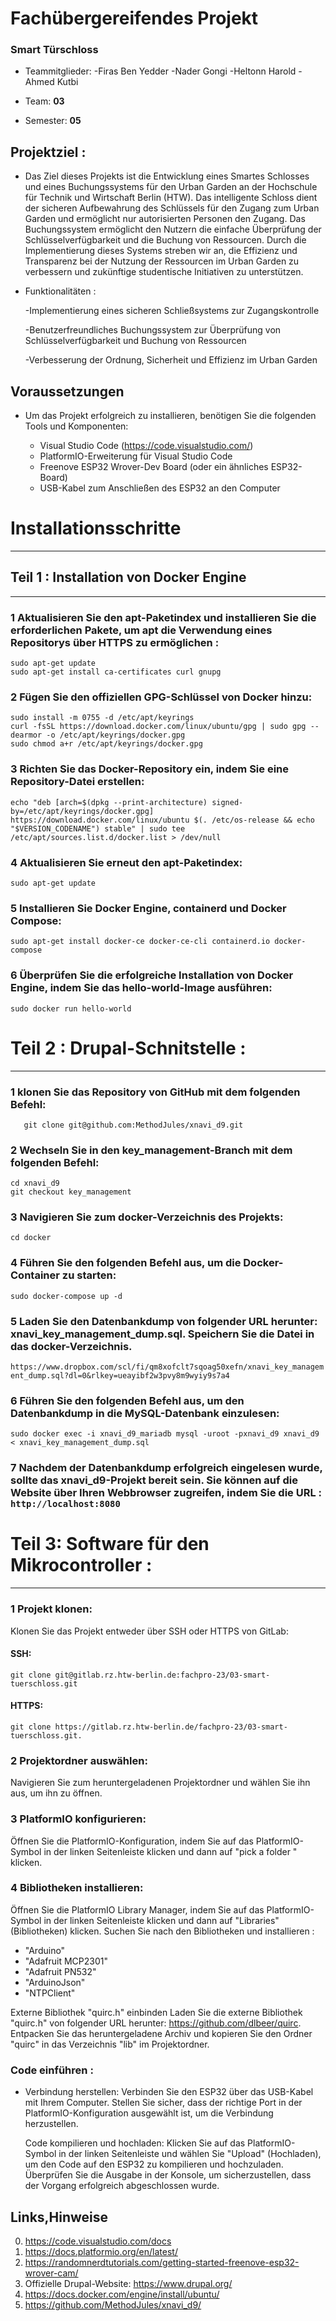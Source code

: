 # Fachübergereifendes Projekt
### Smart Türschloss

* Teammitglieder:
  -Firas Ben Yedder 
  -Nader Gongi
  -Heltonn Harold
  -Ahmed Kutbi 

* Team: **03**
* Semester: **05**

## Projektziel : 
* Das Ziel dieses Projekts ist die Entwicklung eines Smartes Schlosses und eines Buchungssystems für den Urban Garden an der Hochschule für Technik und Wirtschaft Berlin (HTW). Das intelligente Schloss dient der sicheren  Aufbewahrung des Schlüssels für den Zugang zum Urban Garden und ermöglicht nur autorisierten Personen den Zugang. Das Buchungssystem ermöglicht den Nutzern die einfache Überprüfung der Schlüsselverfügbarkeit und die Buchung von Ressourcen. Durch die Implementierung dieses Systems streben wir an, die Effizienz und Transparenz bei der Nutzung der Ressourcen im Urban Garden zu verbessern und zukünftige studentische Initiativen zu unterstützen.

* Funktionalitäten : 

  -Implementierung eines sicheren Schließsystems zur Zugangskontrolle
 
  -Benutzerfreundliches Buchungssystem zur Überprüfung von Schlüsselverfügbarkeit und Buchung von Ressourcen

  -Verbesserung der Ordnung, Sicherheit und Effizienz im Urban Garden


## Voraussetzungen
 
* Um das Projekt erfolgreich zu installieren, benötigen Sie die folgenden Tools und Komponenten:

  + Visual Studio Code (https://code.visualstudio.com/)
  + PlatformIO-Erweiterung für Visual Studio Code
  + Freenove ESP32 Wrover-Dev Board (oder ein ähnliches ESP32-Board)
  + USB-Kabel zum Anschließen des ESP32 an den Computer

# Installationsschritte 
-----------------------

## Teil 1  : Installation von Docker Engine 
--------------------------------------------

### 1 Aktualisieren Sie den apt-Paketindex und installieren Sie die erforderlichen Pakete, um apt die Verwendung eines Repositorys über HTTPS zu ermöglichen : 
```
sudo apt-get update
sudo apt-get install ca-certificates curl gnupg
``` 
### 2 Fügen Sie den offiziellen GPG-Schlüssel von Docker hinzu:
```
sudo install -m 0755 -d /etc/apt/keyrings
curl -fsSL https://download.docker.com/linux/ubuntu/gpg | sudo gpg --dearmor -o /etc/apt/keyrings/docker.gpg
sudo chmod a+r /etc/apt/keyrings/docker.gpg
``` 
### 3 Richten Sie das Docker-Repository ein, indem Sie eine Repository-Datei erstellen:
```
echo "deb [arch=$(dpkg --print-architecture) signed-by=/etc/apt/keyrings/docker.gpg] https://download.docker.com/linux/ubuntu $(. /etc/os-release && echo "$VERSION_CODENAME") stable" | sudo tee /etc/apt/sources.list.d/docker.list > /dev/null
```
### 4 Aktualisieren Sie erneut den apt-Paketindex:

```
sudo apt-get update 

```
### 5 Installieren Sie Docker Engine, containerd und Docker Compose: 
```
sudo apt-get install docker-ce docker-ce-cli containerd.io docker-compose
``` 
### 6 Überprüfen Sie die erfolgreiche Installation von Docker Engine, indem Sie das hello-world-Image ausführen:
```
sudo docker run hello-world

``` 


# Teil 2  : Drupal-Schnitstelle : 
---------------------------------

### 1 klonen Sie das Repository von GitHub mit dem folgenden Befehl:
```
   git clone git@github.com:MethodJules/xnavi_d9.git
```
### 2 Wechseln Sie in den key_management-Branch mit dem folgenden Befehl: 
```
cd xnavi_d9
git checkout key_management
```
### 3 Navigieren Sie zum docker-Verzeichnis des Projekts:
```
cd docker
``` 
### 4 Führen Sie den folgenden Befehl aus, um die Docker-Container zu starten: 
```
sudo docker-compose up -d

``` 
### 5 Laden Sie den Datenbankdump von folgender URL herunter: xnavi_key_management_dump.sql. Speichern Sie die Datei in das docker-Verzeichnis. 

`https://www.dropbox.com/scl/fi/qm8xofclt7sqoag50xefn/xnavi_key_management_dump.sql?dl=0&rlkey=ueayibf2w3pvy8m9wyiy9s7a4 `

### 6 Führen Sie den folgenden Befehl aus, um den Datenbankdump in die MySQL-Datenbank einzulesen: 
```
sudo docker exec -i xnavi_d9_mariadb mysql -uroot -pxnavi_d9 xnavi_d9 < xnavi_key_management_dump.sql
``` 
### 7 Nachdem der Datenbankdump erfolgreich eingelesen wurde, sollte das xnavi_d9-Projekt bereit sein. Sie können auf die Website über Ihren Webbrowser zugreifen, indem Sie die URL :```   http://localhost:8080  ```



# Teil 3: Software für den Mikrocontroller : 
--------------------------------------------

### 1 Projekt klonen: 

Klonen Sie das Projekt entweder über SSH oder HTTPS von GitLab:

#### SSH:
```
git clone git@gitlab.rz.htw-berlin.de:fachpro-23/03-smart-tuerschloss.git
```

#### HTTPS:
```
git clone https://gitlab.rz.htw-berlin.de/fachpro-23/03-smart-tuerschloss.git.

```
### 2 Projektordner auswählen:

 Navigieren Sie zum heruntergeladenen Projektordner und wählen Sie ihn aus, um ihn zu öffnen.

### 3 PlatformIO konfigurieren:

Öffnen Sie die PlatformIO-Konfiguration, indem Sie auf das PlatformIO-Symbol in der linken Seitenleiste klicken und dann auf "pick a folder " klicken.

### 4 Bibliotheken installieren:

 Öffnen Sie die PlatformIO Library Manager, indem Sie auf das PlatformIO-Symbol in der linken Seitenleiste klicken und dann auf "Libraries" (Bibliotheken) klicken. 
Suchen Sie nach den Bibliotheken und installieren : 
 + "Arduino" 
 + "Adafruit MCP2301" 
 + "Adafruit PN532" 
 + "ArduinoJson"
 + "NTPClient"

  Externe Bibliothek "quirc.h" einbinden Laden Sie die externe Bibliothek "quirc.h" von folgender URL herunter: https://github.com/dlbeer/quirc. Entpacken Sie das heruntergeladene Archiv und kopieren Sie den Ordner "quirc" in das Verzeichnis "lib" im Projektordner.

### Code einführen : 
* Verbindung herstellen: Verbinden Sie den ESP32 über das USB-Kabel mit Ihrem Computer. Stellen Sie sicher, dass der richtige Port in der PlatformIO-Konfiguration ausgewählt ist, um die Verbindung herzustellen.

  Code kompilieren und hochladen: Klicken Sie auf das PlatformIO-Symbol in der linken Seitenleiste und wählen Sie "Upload" (Hochladen), um den Code auf den ESP32 zu kompilieren und hochzuladen. Überprüfen Sie die Ausgabe in der Konsole, um sicherzustellen, dass der Vorgang erfolgreich abgeschlossen wurde.

## Links,Hinweise 
  0. https://code.visualstudio.com/docs 
  1. https://docs.platformio.org/en/latest/ 
  2. https://randomnerdtutorials.com/getting-started-freenove-esp32-wrover-cam/
  3. Offizielle Drupal-Website: https://www.drupal.org/ 
  4. https://docs.docker.com/engine/install/ubuntu/ 
  5. https://github.com/MethodJules/xnavi_d9/

